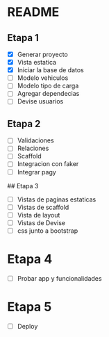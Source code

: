 # README

## Etapa 1

- [x] Generar proyecto
- [x] Vista estatica
- [x] Iniciar la base de datos
- [ ] Modelo vehiculos
- [ ] Modelo tipo de carga
- [ ] Agregar dependecias
- [ ] Devise usuarios

## Etapa 2

- [ ] Validaciones
- [ ] Relaciones
- [ ] Scaffold
- [ ] Integracion con faker
- [ ] Integrar pagy

## Etapa 3

- [ ] Vistas de paginas estaticas
- [ ] Vistas de scaffold
- [ ] Vista de layout
- [ ] Vistas de Devise
- [ ] css junto a bootstrap

# Etapa 4

- [ ] Probar app y funcionalidades

# Etapa 5

- [ ] Deploy
